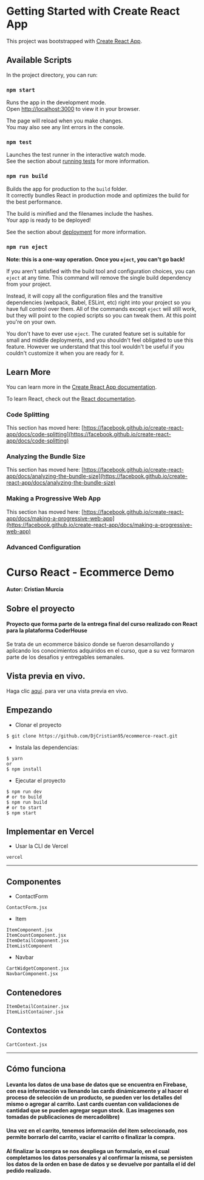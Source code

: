# Getting Started with Create React App

This project was bootstrapped with [Create React App](https://github.com/facebook/create-react-app).

## Available Scripts

In the project directory, you can run:

### `npm start`

Runs the app in the development mode.\
Open [http://localhost:3000](http://localhost:3000) to view it in your browser.

The page will reload when you make changes.\
You may also see any lint errors in the console.

### `npm test`

Launches the test runner in the interactive watch mode.\
See the section about [running tests](https://facebook.github.io/create-react-app/docs/running-tests) for more information.

### `npm run build`

Builds the app for production to the `build` folder.\
It correctly bundles React in production mode and optimizes the build for the best performance.

The build is minified and the filenames include the hashes.\
Your app is ready to be deployed!

See the section about [deployment](https://facebook.github.io/create-react-app/docs/deployment) for more information.

### `npm run eject`

**Note: this is a one-way operation. Once you `eject`, you can't go back!**

If you aren't satisfied with the build tool and configuration choices, you can `eject` at any time. This command will remove the single build dependency from your project.

Instead, it will copy all the configuration files and the transitive dependencies (webpack, Babel, ESLint, etc) right into your project so you have full control over them. All of the commands except `eject` will still work, but they will point to the copied scripts so you can tweak them. At this point you're on your own.

You don't have to ever use `eject`. The curated feature set is suitable for small and middle deployments, and you shouldn't feel obligated to use this feature. However we understand that this tool wouldn't be useful if you couldn't customize it when you are ready for it.

## Learn More

You can learn more in the [Create React App documentation](https://facebook.github.io/create-react-app/docs/getting-started).

To learn React, check out the [React documentation](https://reactjs.org/).

### Code Splitting

This section has moved here: [https://facebook.github.io/create-react-app/docs/code-splitting](https://facebook.github.io/create-react-app/docs/code-splitting)

### Analyzing the Bundle Size

This section has moved here: [https://facebook.github.io/create-react-app/docs/analyzing-the-bundle-size](https://facebook.github.io/create-react-app/docs/analyzing-the-bundle-size)

### Making a Progressive Web App

This section has moved here: [https://facebook.github.io/create-react-app/docs/making-a-progressive-web-app](https://facebook.github.io/create-react-app/docs/making-a-progressive-web-app)

### Advanced Configuration

# Curso React - Ecommerce Demo


####  Autor: Cristian Murcia


## Sobre el proyecto
#### Proyecto que forma parte de la entrega final del curso realizado con React para la plataforma CoderHouse

Se trata de un ecommerce básico donde se fueron desarrollando y aplicando los conocimientos adquiridos en el curso, que a su vez formaron parte de los desafios y entregables semanales.

## Vista previa en vivo.

Haga clic [aquí](https://markdownlivepreview.com/). para ver una vista previa en vivo.

## Empezando

* Clonar el proyecto
```
$ git clone https://github.com/DjCristian95/ecommerce-react.git
```
* Instala las dependencias:
```
$ yarn
or
$ npm install
```
* Ejecutar el proyecto
```
$ npm run dev
# or to build
$ npm run build
# or to start
$ npm start
```

## Implementar en Vercel
* Usar la CLI de Vercel
```
vercel
```
---
## Componentes
* ContactForm
```
ContactForm.jsx
```
* Item
```
ItemComponent.jsx
ItemCountComponent.jsx
ItemDetailComponent.jsx
ItemListComponent
```
* Navbar
```
CartWidgetComponent.jsx
NavbarComponent.jsx
```

## Contenedores
```
ItemDetailContainer.jsx
ItemListContainer.jsx
```
## Contextos
```
CartContext.jsx
```
---
## Cómo funciona

#### Levanta los datos de una base de datos que se encuentra en Firebase, con esa información va llenando las cards dinámicamente y al hacer el proceso de selección de un producto, se pueden ver los detalles del mismo o agregar al carrito. Last cards cuentan con validaciones de cantidad que se pueden agregar segun stock. (Las imagenes son tomadas de publicaciones de mercadolibre)
#### Una vez en el carrito, tenemos información del item seleccionado, nos permite borrarlo del carrito, vaciar el carrito o finalizar la compra.
#### Al finalizar la compra se nos despliega un formulario, en el cual completamos los datos personales y al confirmar la misma, se persisten los datos de la orden en base de datos y se devuelve por pantalla el id del pedido realizado.
